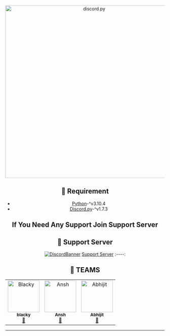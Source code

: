 <div align="center">
  <br />
  <p>
    <a href="https://discordpy.readthedocs.io/en/stable/"><img src="https://discordpy.readthedocs.io/en/stable/_images/snake.svg" width="546" alt="discord.py" /></a>
  </p>
  
## 📎 Requirement
* [Python](https://python.org)-^v3.10.4
* [Discord.py](hhttps://github.com/Rapptz/discord.py)-^v1.7.3

## If You Need Any Support Join Support Server
## 💌 Support Server
[![DiscordBanner](https://cdn.discordapp.com/icons/942117923001098260/a_e279d924a7bbc49cd9d4f91db93469c6.gif?size=4096)](https://discord.gg/coders)
[Support Server](https://discord.gg/coders)
:----:
## 👥 TEAMS ##
<div align="left">
<table>
  <tr>
     <td align="center"><a href="https://discord.com/users/959276033683628122"><img src="https://cdn.discordapp.com/avatars/959276033683628122/1efafeceea77d6b6548208c4d5362529.webp?size=512" width="100px;" alt="Blacky"/><br /><sub><b>blacky</b></sub></a><br /><a href="https://discord.com/users/959276033683628122" title="Owner">👑</a></td>
     <td align="center"><a href="https://discord.com/users/671390595184459782"><img src="https://cdn.discordapp.com/avatars/671390595184459782/fda43cb9b2ae3a8e5c8cf0af83139a83.webp?size=512" width="100px;" alt="Ansh"/><br /><sub><b>Ansh</b></sub></a><br /><a href="https://discord.com/users/671390595184459782" title="Owner">👑</a></td>
     <td align="center"><a href="https://discord.com/users/952560202635427841"><img src="https://cdn.discordapp.com/avatars/952560202635427841/b82ec9b079f0a8fd4027bf291f8f4603.webp?size=512" width="100px;" alt="Abhijit"/><br /><sub><b>Abhijit</b></sub></a><br /><a href="https://discord.com/users/952560202635427841" title="Owner">👑</a></td>
     
  </tr>
</table>
</div>

<hr>
